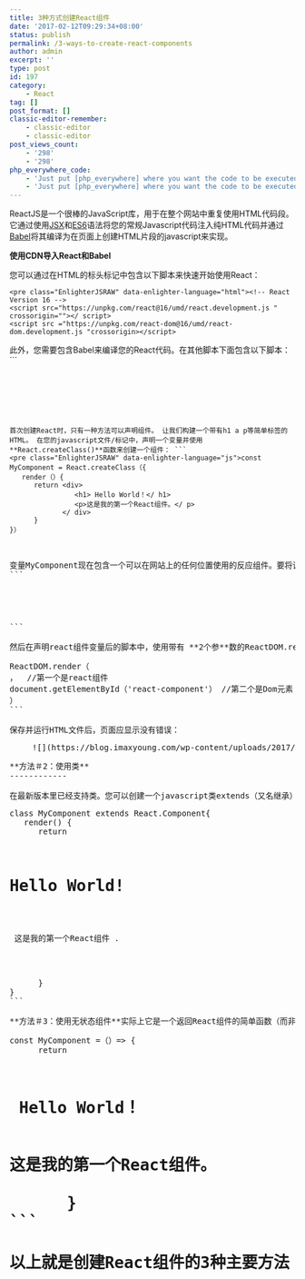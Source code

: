 ```yaml
---
title: 3种方式创建React组件
date: '2017-02-12T09:29:34+08:00'
status: publish
permalink: /3-ways-to-create-react-components
author: admin
excerpt: ''
type: post
id: 197
category:
    - React
tag: []
post_format: []
classic-editor-remember:
    - classic-editor
    - classic-editor
post_views_count:
    - '298'
    - '298'
php_everywhere_code:
    - 'Just put [php_everywhere] where you want the code to be executed.'
    - 'Just put [php_everywhere] where you want the code to be executed.'
---
```

ReactJS是一个很棒的JavaScript库，用于在整个网站中重复使用HTML代码段。它通过使用[JSX](https://facebook.github.io/react/docs/introducing-jsx.html)和[ES6](http://es6-features.org/#Constants)语法将您的常规Javascript代码注入纯HTML代码并通过[Babel](https://babeljs.io/)将其编译为在页面上创建HTML片段的javascript来实现。

**使用CDN导入React和Babel**

您可以通过在HTML的标头标记中包含以下脚本来快速开始使用React：

```
<pre class="EnlighterJSRAW" data-enlighter-language="html"><!-- React Version 16 -->
<script src="https://unpkg.com/react@16/umd/react.development.js " crossorigin=""></ script>
<script src ="https://unpkg.com/react-dom@16/umd/react-dom.development.js "crossorigin></script>
```

此外，您需要包含Babel来编译您的React代码。在其他脚本下面包含以下脚本： ```
<pre class="EnlighterJSRAW" data-enlighter-language="html"><script src="https://cdnjs.cloudflare.com/ajax/libs/babel-core/5.8.34/browser.js"></ script>
```

**方法＃1：使用CreateClass函数** 这种创建反应组件的方法从版本16开始丢弃，仅适用于React 版本15或更早版本。 好了，我们来添加React的脚本： ```
<pre class="EnlighterJSRAW" data-enlighter-language="null"><!--  React Version 15  -->
<script crossorigin src="https://cdnjs.cloudflare.com/ajax/libs/react/15.6.1/react.js
"> </script>
<script crossorigin src ="https://cdnjs.cloudflare.com/ajax/libs/react-dom/15.6.1/react-dom.js"></script>
```

首次创建React时，只有一种方法可以声明组件。 让我们构建一个带有h1 a p等简单标签的HTML。 在您的javascript文件/标记中，声明一个变量并使用**React.createClass()**函数来创建一个组件： ```
<pre class="EnlighterJSRAW" data-enlighter-language="js">const MyComponent = React.createClass（{
   render（）{
      return <div>
                <h1> Hello World！</ h1>
                <p>这是我的第一个React组件。</ p>
             </ div>
      }
}）
```

变量MyComponent现在包含一个可以在网站上的任何位置使用的反应组件。要将该脚本链接到HTML页面，首先必须在页面上具有唯一ID的div元素。 ```
<pre class="EnlighterJSRAW" data-enlighter-language="html"><div id =“react-component”> </div>
```

然后在声明react组件变量后的脚本中，使用带有 **2个参**数的ReactDOM.render()函数。 ```
<pre class="EnlighterJSRAW" data-enlighter-language="js">ReactDOM.render（
<MyComponent />，  //第一个是react组件
document.getElementById（'react-component'） //第二个是Dom元素
）
```

保存并运行HTML文件后，页面应显示没有错误： <figure class="wp-block-image is-resized">![](https://blog.imaxyoung.com/wp-content/uploads/2017/02/html.jpg)</figure>**方法＃2：使用类**
------------

在最新版本里已经支持类。您可以创建一个javascript类extends（又名继承）React的Component类并重写上面的方法： ```
<pre class="EnlighterJSRAW" data-enlighter-language="js">class MyComponent extends React.Component{
   render() {
      return <div>
                <h1>Hello World!</h1>
                <p> 这是我的第一个React组件 .</p>
             </div>
      }
}
```

**方法＃3：使用无状态组件**实际上它是一个返回React组件的简单函数（而非变量）。在这里，您将看到一些新的ES6语法，它使javascript代码更短，更易于阅读。 首先创建一个名为MyComponent 的[**const**](https://developer.mozilla.org/en-US/docs/Web/JavaScript/Reference/Statements/const)并将其设置为等于function **（）**并使用箭头函数**=&gt;**来声明函数逻辑： ```
<pre class="EnlighterJSRAW" data-enlighter-language="js">const MyComponent =（）=> {
      return <div>
                <h1> Hello World！</ h1>
                <p>这是我的第一个React组件。</ p>
             </ div>
      }
```

以上就是创建React组件的3种主要方法！ 最好的学习方法是将它们写出来并在浏览器中进行测试，还有阅读官方[文档](https://facebook.github.io/react/docs/hello-world.html)！ 